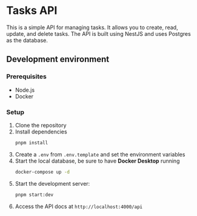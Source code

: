 # Tasks API

This is a simple API for managing tasks. It allows you to create, read, update, and delete tasks. The API is built using NestJS and uses Postgres as the database.

## Development environment

### Prerequisites

- Node.js
- Docker

### Setup

1. Clone the repository
2. Install dependencies
   ```bash
   pnpm install
   ```
3. Create a `.env` from `.env.template` and set the environment variables
4. Start the local database, be sure to have **Docker Desktop** running
   ```bash
   docker-compose up -d
   ```
5. Start the development server:
   ```bash
   pnpm start:dev
   ```
6. Access the API docs at `http://localhost:4000/api`
